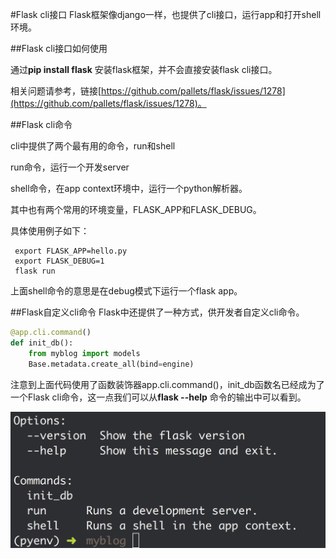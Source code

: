 #Flask cli接口
Flask框架像django一样，也提供了cli接口，运行app和打开shell环境。

##Flask cli接口如何使用

通过**pip install flask** 安装flask框架，并不会直接安装flask cli接口。

相关问题请参考，链接[https://github.com/pallets/flask/issues/1278](https://github.com/pallets/flask/issues/1278)。

##Flask cli命令

cli中提供了两个最有用的命令，run和shell

run命令，运行一个开发server

shell命令，在app context环境中，运行一个python解析器。

其中也有两个常用的环境变量，FLASK_APP和FLASK_DEBUG。

具体使用例子如下：

```shell
 export FLASK_APP=hello.py
 export FLASK_DEBUG=1
 flask run
```

上面shell命令的意思是在debug模式下运行一个flask app。

##Flask自定义cli命令
Flask中还提供了一种方式，供开发者自定义cli命令。

```python
@app.cli.command()
def init_db():
    from myblog import models
    Base.metadata.create_all(bind=engine)
```

注意到上面代码使用了函数装饰器app.cli.command()，init_db函数名已经成为了一个Flask cli命令，这一点我们可以从**flask --help** 命令的输出中可以看到。

![cli_custom](img/cli_custom.tiff)